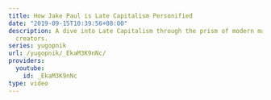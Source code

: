 ```yaml
---
title: How Jake Paul is Late Capitalism Personified
date: "2019-09-15T10:39:56+08:00"
description: A dive into Late Capitalism through the prism of modern mainstream content
  creators.
series: yugopnik
url: /yugopnik/_EkaM3K9nNc/
providers:
  youtube:
    id: _EkaM3K9nNc
type: video
---
```

